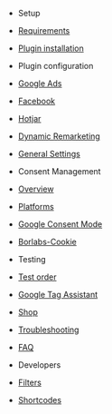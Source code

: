 

<!-- docs/_sidebar.md -->

<!-- - [About](README.md) -->

- Setup
 - [Requirements](requirements.md)
 - [Plugin installation](plugin-installation.md)


- Plugin configuration
 - [Google Ads](pixels/google-ads.md)
 - [Facebook](pixels/facebook.md)
 - [Hotjar](pixels/hotjar.md)
 - [Dynamic Remarketing](dynamic-remarketing.md)
 - [General Settings](general.md)


 - Consent Management
  - [Overview](consent-mgmt/overview.md)
  - [Platforms](consent-mgmt/platforms.md)
  - [Google Consent Mode](consent-mgmt/google-consent-mode.md)
  - [Borlabs-Cookie](consent-mgmt/borlabs-cookie.md)


- Testing
 - [Test order](test-order.md)
 - [Google Tag Assistant](google-tag-assistant.md)


- [Shop](shop.md)

- [Troubleshooting](troubleshooting.md)

- [FAQ](faq.md)


- Developers 
 - [Filters](filters.md)
 - [Shortcodes](shortcodes.md)

<!-- - [Script Blockers](script-blockers.md) -->
<!-- - [Pro features](pro-features.md) -->